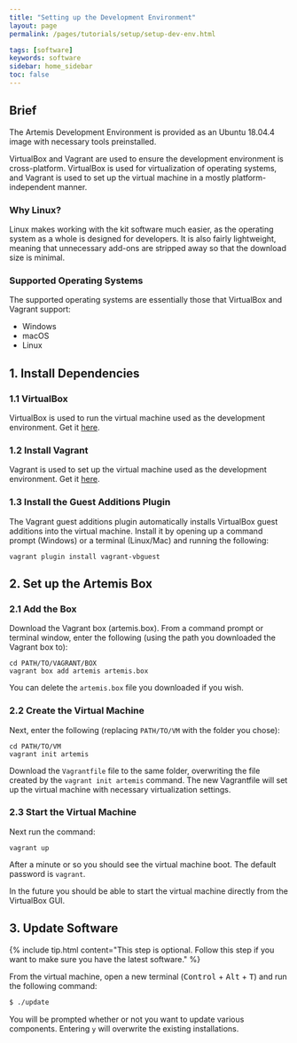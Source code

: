 ```yaml
---
title: "Setting up the Development Environment"
layout: page
permalink: /pages/tutorials/setup/setup-dev-env.html

tags: [software]
keywords: software
sidebar: home_sidebar
toc: false
---
```


## Brief

The Artemis Development Environment is provided as an Ubuntu 18.04.4 image with necessary tools preinstalled.

VirtualBox and Vagrant are used to ensure the development environment is cross-platform. VirtualBox is used for
virtualization of operating systems, and Vagrant is used to set up the virtual machine in a mostly
platform-independent manner.

### Why Linux?

Linux makes working with the kit software much easier, as the operating system as a whole is designed for developers.
It is also fairly lightweight, meaning that unnecessary add-ons are stripped away so that the download size is
minimal.

### Supported Operating Systems

The supported operating systems are essentially those that VirtualBox and Vagrant support:

* Windows
* macOS
* Linux



## 1. Install Dependencies

### 1.1 VirtualBox
VirtualBox is used to run the virtual machine used as the development environment. Get it [here](https://www.virtualbox.org/wiki/Downloads).


### 1.2 Install Vagrant

Vagrant is used to set up the virtual machine used as the development environment. Get it [here](https://www.vagrantup.com/downloads).

### 1.3 Install the Guest Additions Plugin

The Vagrant guest additions plugin automatically installs VirtualBox guest additions into the virtual machine. Install it
by opening up a command prompt (Windows) or a terminal (Linux/Mac) and running the following:

```
vagrant plugin install vagrant-vbguest
```

## 2. Set up the Artemis Box

### 2.1 Add the Box

Download the Vagrant box (artemis.box). From a command prompt or terminal window, enter the following (using the path you downloaded the Vagrant box to):

```
cd PATH/TO/VAGRANT/BOX
vagrant box add artemis artemis.box
```

You can delete the `artemis.box` file you downloaded if you wish.

### 2.2 Create the Virtual Machine
Next, enter the following (replacing `PATH/TO/VM` with the folder you chose):

```
cd PATH/TO/VM
vagrant init artemis
```

Download the `Vagrantfile` file to the same folder, overwriting the file created by the `vagrant init artemis` command.
The new Vagrantfile will set up the virtual machine with necessary virtualization settings.

### 2.3 Start the Virtual Machine

Next run the command:

```
vagrant up
```

After a minute or so you should see the virtual machine boot. The default password is `vagrant`.

In the future you should be able to start the virtual machine directly from the VirtualBox GUI.

## 3. Update Software

{% include tip.html content="This step is optional. Follow this step if you want to make sure you have the
latest software." %}

From the virtual machine, open a new terminal (<kbd>Control</kbd> + <kbd>Alt</kbd> + <kbd>T</kbd>) and run the following command:


```bash
$ ./update
```

You will be prompted whether or not you want to update various components. Entering `y` will overwrite the existing
installations.

